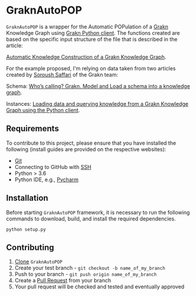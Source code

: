 # GraknAutoPOP
`GraknAutoPOP` is a wrapper for the Automatic POPulation of a [Grakn](http://grakn.ai/) 
Knowledge Graph using [Grakn Python client](https://dev.grakn.ai/docs/language-drivers/client-python).
The functions created are based on the specific input structure of the file 
that is described in the article:

[Automatic Knowledge Construction of a Grakn Knowledge Graph]().
 
For the example proposed, I'm relying on data taken from two articles created by 
[Soroush Saffari](https://blog.grakn.ai/@soroush_26094) of the Grakn team:

Schema: [Who’s calling? Grakn. Model and Load a schema into a knowledge graph](https://blog.grakn.ai/whos-calling-grakn-model-and-load-a-schema-into-a-knowledge-graph-f18541faec89).

Instances: [Loading data and querying knowledge from a Grakn Knowledge Graph using the Python client](https://blog.grakn.ai/loading-data-and-querying-knowledge-from-a-grakn-knowledge-graph-using-the-python-client-b764a476cda8).

Requirements
------------

To contribute to this project, please ensure that you have installed the following (install guides are provided on the respective websites):

  - [Git](http://git-scm.com)
  - Connecting to GitHub with [SSH](https://help.github.com/articles/connecting-to-github-with-ssh/)
  - Python > 3.6
  - Python IDE, e.g., [Pycharm](https://www.jetbrains.com/pycharm/)
  
 
Installation
------------

Before starting `GraknAutoPOP` framework, it is necessary to run 
the following commands to download, build, and install the required dependencies.

    python setup.py
    

Contributing
------------

  1. [Clone](https://github.com/strath-ace/GraknAutoPOP.git) `GraknAutoPOP`
  2. Create your test branch - `git checkout -b name_of_my_branch`
  3. Push to your branch - `git push origin name_of_my_branch`
  4. Create a [Pull Request](http://help.github.com/pull-requests/) from your branch
  5. Your pull request will be checked and tested and eventually approved

